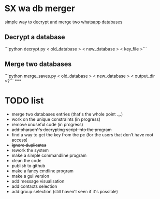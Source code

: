 <h1>SX wa db merger</h1>
simple way to decrypt and merge two whatsapp databases

<h2>Decrypt a database</h2>
```python decrypt.py < old_database > < new_database > < key_file >```
<h2>Merge two databases</h2>
```python merge_saves.py < old_database > < new_database > < output_dir >?```
***
<h1>TODO list</h1>

* merge two databases entries (that's the whole point ._.)
* work on the unique constraints (in progress)
* remove unuseful code (in progress)
* <s>add pharaoh1's decrypting script into the program</s>
* find a way to get the key from the pc (for the users that don't have root access)
* <s>ignore duplicates</s>
* rework the system
* make a simple commandline program
* clean the code
* publish to github
* make a fancy cmdline program
* make a gui version
* add message visualisation
* add contacts selection
* add group selection (still haven't seen if it's possible)